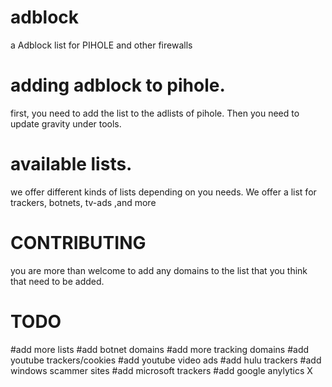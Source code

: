 # adblock
a Adblock list for PIHOLE and other firewalls

# adding adblock to pihole.
first, you need to add the list to the adlists of pihole. Then you need to update gravity under tools.

# available lists.

we offer different kinds of lists depending on you needs. We offer a list for trackers, botnets, tv-ads ,and more


# CONTRIBUTING

you are more than welcome to add any domains to the list that you think that need to be added.

# TODO

#add more lists
#add botnet domains
#add more tracking domains
#add youtube trackers/cookies
#add youtube video ads
#add hulu trackers
#add windows scammer sites
#add microsoft trackers
#add google anylytics X
